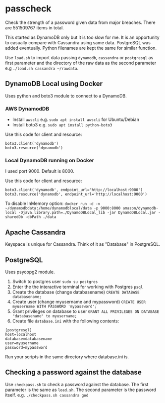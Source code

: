# passcheck

Check the strength of a password given data from major breaches. There are 551509767 items in total.

This started as DynamoDB only but it is too slow for me. It is an opportunity to casually compare with Cassandra using same data. PostgreSQL was added eventually. Python filenames are kept the same for similar function.

Use `load.sh` to import data passing `dynamodb`, `cassandra` or `postgresql`  as first parameter and the directory of the raw data as the second parameter e.g `./load.sh cassandra ~/rawdata`.

## DynamoDB Local using Docker
Uses python and boto3 module to connect to a DynamoDB.

### AWS DynamodDB
- Install `awscli` e.g. `sudo apt install awscli` for Ubuntu/Debian
- Install boto3 e.g. `sudo apt install python-boto3`

Use this code for client and resource:
```
boto3.client('dynamodb')
boto3.resource('dynamodb')
```

### Local DynamoDB running on Docker

I used port 9000. Default is 8000.

Use this code for client and resource:
```
boto3.client('dynamodb', endpoint_url='http://localhost:9000')
boto3.resource('dynamodb', endpoint_url='http://localhost:9000')
```
To disable InMemory option:
`docker run -d -v ~/dynamodbdata:/home/dynamodblocal/data -p 9000:8000 amazon/dynamodb-local -Djava.library.path=./DynamoDBLocal_lib -jar DynamoDBLocal.jar -sharedDb -dbPath ./data`

## Apache Cassandra
Keyspace is unique for Cassandra. Think of it as "Database" in PostgreSQL.

## PostgreSQL
Uses psycopg2 module.  

1. Switch to postgres user
`sudo su postgres`
2. Enter the the interactive terminal for working with Postgres
`psql`
3. Create the database (change databasename)
`CREATE DATABASE databasename;`
4. Create user (change myusername and mypassword)
`CREATE USER myusername WITH PASSWORD 'mypassword';`
5. Grant privileges on database to user
`GRANT ALL PRIVILEGES ON DATABASE "databasename" to myusername;`
6. Create file `database.ini` with the following contents:
```
[postgresql]
host=localhost
database=databasename
user=myusername
password=mypassword
```
Run your scripts in the same directory where database.ini is.

## Checking a password against the database
Use `checkpass.sh` to check a password against the database. The first parameter is the same as `load.sh`. The second parameter is the password itself. e.g. `./checkpass.sh cassandra god`
